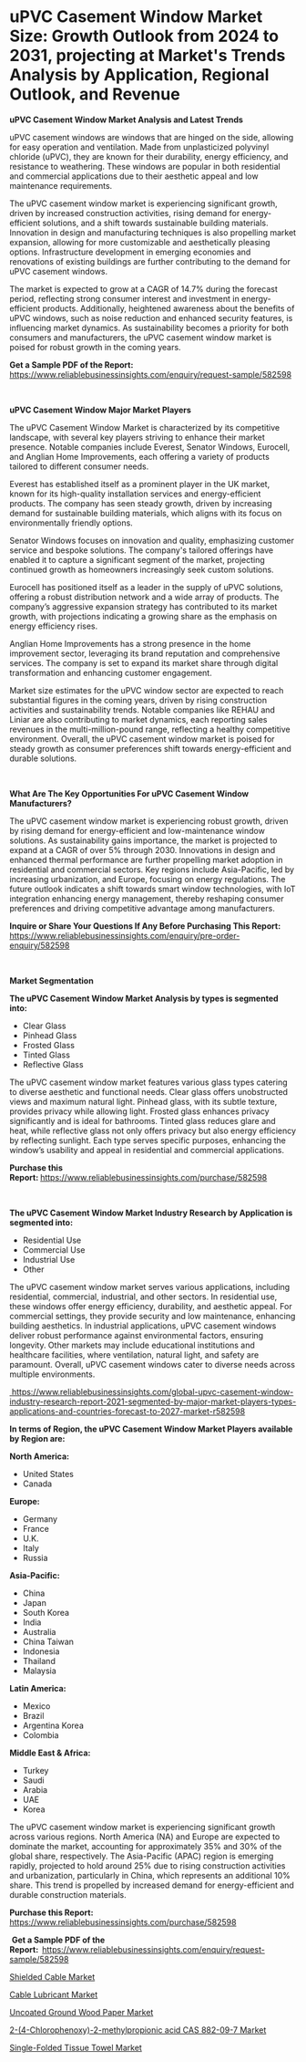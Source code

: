 <p><h1>uPVC Casement Window Market Size: Growth Outlook from 2024 to 2031, projecting at Market's Trends Analysis by Application, Regional Outlook, and Revenue</h1></p><p><strong>uPVC Casement Window Market Analysis and Latest Trends</strong></p>
<p><p>uPVC casement windows are windows that are hinged on the side, allowing for easy operation and ventilation. Made from unplasticized polyvinyl chloride (uPVC), they are known for their durability, energy efficiency, and resistance to weathering. These windows are popular in both residential and commercial applications due to their aesthetic appeal and low maintenance requirements.</p><p>The uPVC casement window market is experiencing significant growth, driven by increased construction activities, rising demand for energy-efficient solutions, and a shift towards sustainable building materials. Innovation in design and manufacturing techniques is also propelling market expansion, allowing for more customizable and aesthetically pleasing options. Infrastructure development in emerging economies and renovations of existing buildings are further contributing to the demand for uPVC casement windows.</p><p>The market is expected to grow at a CAGR of 14.7% during the forecast period, reflecting strong consumer interest and investment in energy-efficient products. Additionally, heightened awareness about the benefits of uPVC windows, such as noise reduction and enhanced security features, is influencing market dynamics. As sustainability becomes a priority for both consumers and manufacturers, the uPVC casement window market is poised for robust growth in the coming years.</p></p>
<p><strong>Get a Sample PDF of the Report:&nbsp;</strong> <a href="https://www.reliablebusinessinsights.com/enquiry/request-sample/582598?utm_campaign=115&utm_medium=2&utm_source=Github&utm_content=ia&utm_term=27092024&utm_id=upvc-casement-window">https://www.reliablebusinessinsights.com/enquiry/request-sample/582598</a></p>
<p>&nbsp;</p>
<p><strong>uPVC Casement Window Major Market Players</strong></p>
<p><p>The uPVC Casement Window Market is characterized by its competitive landscape, with several key players striving to enhance their market presence. Notable companies include Everest, Senator Windows, Eurocell, and Anglian Home Improvements, each offering a variety of products tailored to different consumer needs.</p><p>Everest has established itself as a prominent player in the UK market, known for its high-quality installation services and energy-efficient products. The company has seen steady growth, driven by increasing demand for sustainable building materials, which aligns with its focus on environmentally friendly options.</p><p>Senator Windows focuses on innovation and quality, emphasizing customer service and bespoke solutions. The company's tailored offerings have enabled it to capture a significant segment of the market, projecting continued growth as homeowners increasingly seek custom solutions.</p><p>Eurocell has positioned itself as a leader in the supply of uPVC solutions, offering a robust distribution network and a wide array of products. The company’s aggressive expansion strategy has contributed to its market growth, with projections indicating a growing share as the emphasis on energy efficiency rises.</p><p>Anglian Home Improvements has a strong presence in the home improvement sector, leveraging its brand reputation and comprehensive services. The company is set to expand its market share through digital transformation and enhancing customer engagement.</p><p>Market size estimates for the uPVC window sector are expected to reach substantial figures in the coming years, driven by rising construction activities and sustainability trends. Notable companies like REHAU and Liniar are also contributing to market dynamics, each reporting sales revenues in the multi-million-pound range, reflecting a healthy competitive environment. Overall, the uPVC casement window market is poised for steady growth as consumer preferences shift towards energy-efficient and durable solutions.</p></p>
<p>&nbsp;</p>
<p><strong>What Are The Key Opportunities For uPVC Casement Window Manufacturers?</strong></p>
<p><p>The uPVC casement window market is experiencing robust growth, driven by rising demand for energy-efficient and low-maintenance window solutions. As sustainability gains importance, the market is projected to expand at a CAGR of over 5% through 2030. Innovations in design and enhanced thermal performance are further propelling market adoption in residential and commercial sectors. Key regions include Asia-Pacific, led by increasing urbanization, and Europe, focusing on energy regulations. The future outlook indicates a shift towards smart window technologies, with IoT integration enhancing energy management, thereby reshaping consumer preferences and driving competitive advantage among manufacturers.</p></p>
<p><strong>Inquire or Share Your Questions If Any Before Purchasing This Report:</strong> <a href="https://www.reliablebusinessinsights.com/enquiry/pre-order-enquiry/582598?utm_campaign=115&utm_medium=2&utm_source=Github&utm_content=ia&utm_term=27092024&utm_id=upvc-casement-window">https://www.reliablebusinessinsights.com/enquiry/pre-order-enquiry/582598</a></p>
<p>&nbsp;</p>
<p><strong>Market Segmentation</strong></p>
<p><strong>The uPVC Casement Window Market Analysis by types is segmented into:</strong></p>
<p><ul><li>Clear Glass</li><li>Pinhead Glass</li><li>Frosted Glass</li><li>Tinted Glass</li><li>Reflective Glass</li></ul></p>
<p><p>The uPVC casement window market features various glass types catering to diverse aesthetic and functional needs. Clear glass offers unobstructed views and maximum natural light. Pinhead glass, with its subtle texture, provides privacy while allowing light. Frosted glass enhances privacy significantly and is ideal for bathrooms. Tinted glass reduces glare and heat, while reflective glass not only offers privacy but also energy efficiency by reflecting sunlight. Each type serves specific purposes, enhancing the window’s usability and appeal in residential and commercial applications.</p></p>
<p><strong>Purchase this Report:&nbsp;</strong><a href="https://www.reliablebusinessinsights.com/purchase/582598?utm_campaign=115&utm_medium=2&utm_source=Github&utm_content=ia&utm_term=27092024&utm_id=upvc-casement-window">https://www.reliablebusinessinsights.com/purchase/582598</a></p>
<p>&nbsp;</p>
<p><strong>The uPVC Casement Window Market Industry Research by Application is segmented into:</strong></p>
<p><ul><li>Residential Use</li><li>Commercial Use</li><li>Industrial Use</li><li>Other</li></ul></p>
<p><p>The uPVC casement window market serves various applications, including residential, commercial, industrial, and other sectors. In residential use, these windows offer energy efficiency, durability, and aesthetic appeal. For commercial settings, they provide security and low maintenance, enhancing building aesthetics. In industrial applications, uPVC casement windows deliver robust performance against environmental factors, ensuring longevity. Other markets may include educational institutions and healthcare facilities, where ventilation, natural light, and safety are paramount. Overall, uPVC casement windows cater to diverse needs across multiple environments.</p></p>
<p><a href="https://www.reliablebusinessinsights.com/global-upvc-casement-window-industry-research-report-2021-segmented-by-major-market-players-types-applications-and-countries-forecast-to-2027-market-r582598?utm_campaign=115&utm_medium=2&utm_source=Github&utm_content=ia&utm_term=27092024&utm_id=upvc-casement-window">&nbsp;https://www.reliablebusinessinsights.com/global-upvc-casement-window-industry-research-report-2021-segmented-by-major-market-players-types-applications-and-countries-forecast-to-2027-market-r582598</a></p>
<p><strong>In terms of Region, the uPVC Casement Window Market Players available by Region are:</strong></p>
<p>
    <p> <strong> North America: </strong>
        <ul>
            <li>United States</li>
            <li>Canada</li>
        </ul>
        </p> 
    <p> <strong> Europe: </strong>
        <ul>
            <li>Germany</li>
            <li>France</li>
            <li>U.K.</li>
            <li>Italy</li>
            <li>Russia</li>
        </ul>
        </p> 
    <p> <strong> Asia-Pacific: </strong>
        <ul>
            <li>China</li>
            <li>Japan</li>
            <li>South Korea</li>
            <li>India</li>
            <li>Australia</li>
            <li>China Taiwan</li>
            <li>Indonesia</li>
            <li>Thailand</li>
            <li>Malaysia</li>
        </ul>
        </p> 
    <p> <strong> Latin America: </strong>
        <ul>
            <li>Mexico</li>
            <li>Brazil</li>
            <li>Argentina Korea</li>
            <li>Colombia</li>
        </ul>
        </p> 
    <p> <strong> Middle East & Africa: </strong>
        <ul>
            <li>Turkey</li>
            <li>Saudi</li>
            <li>Arabia</li>
            <li>UAE</li>
            <li>Korea</li>
        </ul>
    </p>
    </p>
<p><p>The uPVC casement window market is experiencing significant growth across various regions. North America (NA) and Europe are expected to dominate the market, accounting for approximately 35% and 30% of the global share, respectively. The Asia-Pacific (APAC) region is emerging rapidly, projected to hold around 25% due to rising construction activities and urbanization, particularly in China, which represents an additional 10% share. This trend is propelled by increased demand for energy-efficient and durable construction materials.</p></p>
<p><strong>Purchase this Report: </strong><a href="https://www.reliablebusinessinsights.com/purchase/582598?utm_campaign=115&utm_medium=2&utm_source=Github&utm_content=ia&utm_term=27092024&utm_id=upvc-casement-window">https://www.reliablebusinessinsights.com/purchase/582598</a></p>
<p>&nbsp;<strong>Get a Sample PDF of the Report:&nbsp;&nbsp;</strong><a href="https://www.reliablebusinessinsights.com/enquiry/request-sample/582598?utm_campaign=115&utm_medium=2&utm_source=Github&utm_content=ia&utm_term=27092024&utm_id=upvc-casement-window">https://www.reliablebusinessinsights.com/enquiry/request-sample/582598</a></p>
<p><strong></strong></p>
<p><p><a href="https://www.linkedin.com/pulse/shielded-cable-market-size-share-analysis-growth-trends-forecasts-98n9f?utm_campaign=115&utm_medium=2&utm_source=Github&utm_content=ia&utm_term=27092024&utm_id=upvc-casement-window">Shielded Cable Market</a></p><p><a href="https://www.linkedin.com/pulse/cable-lubricant-market-research-report-exploring-size-revenue-kth5f?utm_campaign=115&utm_medium=2&utm_source=Github&utm_content=ia&utm_term=27092024&utm_id=upvc-casement-window">Cable Lubricant Market</a></p><p><a href="https://issuu.com/reportprime-2/docs/uncoated-ground-wood-paper-market-s_1bc2e0bc330288?utm_campaign=115&utm_medium=2&utm_source=Github&utm_content=ia&utm_term=27092024&utm_id=upvc-casement-window">Uncoated Ground Wood Paper Market</a></p><p><a href="https://github.com/LeaJustin54/Market-Research-Report-List-1/blob/main/2-4-chlorophenoxy-2-methylpropionic-acid-cas-882-09-7-market.md?utm_campaign=115&utm_medium=2&utm_source=Github&utm_content=ia&utm_term=27092024&utm_id=upvc-casement-window">2-(4-Chlorophenoxy)-2-methylpropionic acid CAS 882-09-7 Market</a></p><p><a href="https://issuu.com/reportprime-2/docs/single-folded-tissue-towel-market-s_d55558ac554565?utm_campaign=115&utm_medium=2&utm_source=Github&utm_content=ia&utm_term=27092024&utm_id=upvc-casement-window">Single-Folded Tissue Towel Market</a></p></p>